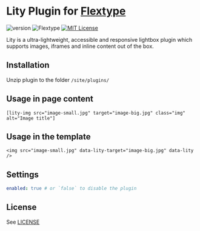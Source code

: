 # Lity Plugin for [Flextype](http://flextype.org/)
![version](https://img.shields.io/badge/version-1.2.2-brightgreen.svg?style=flat-square "Version")
![Flextype](https://img.shields.io/badge/Flextype-0.7.0-green.svg?style=flat-square "Flextype Version")
[![MIT License](https://img.shields.io/badge/license-MIT-blue.svg?style=flat-square)](https://github.com/flextype-plugins/lity/blob/master/LICENSE.txt)

Lity is a ultra-lightweight, accessible and responsive lightbox plugin which supports images, iframes and inline content out of the box.

## Installation
Unzip plugin to the folder `/site/plugins/`

## Usage in page content

```
[lity-img src="image-small.jpg" target="image-big.jpg" class="img" alt="Image title"]
```

## Usage in the template
```
<img src="image-small.jpg" data-lity-target="image-big.jpg" data-lity />
```

## Settings

```yaml
enabled: true # or `false` to disable the plugin
```

## License
See [LICENSE](https://github.com/flextype-plugins/lity/blob/master/LICENSE)
